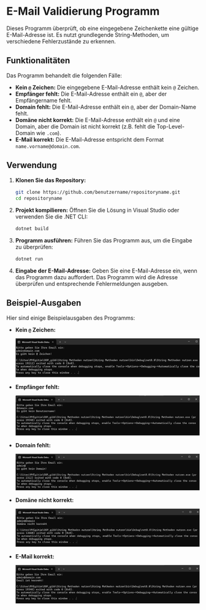# E-Mail Validierung Programm

Dieses Programm überprüft, ob eine eingegebene Zeichenkette eine gültige E-Mail-Adresse ist. Es nutzt grundlegende String-Methoden, um verschiedene Fehlerzustände zu erkennen.

## Funktionalitäten

Das Programm behandelt die folgenden Fälle:

- **Kein `@` Zeichen:** Die eingegebene E-Mail-Adresse enthält kein `@` Zeichen.
- **Empfänger fehlt:** Die E-Mail-Adresse enthält ein `@`, aber der Empfängername fehlt.
- **Domain fehlt:** Die E-Mail-Adresse enthält ein `@`, aber der Domain-Name fehlt.
- **Domäne nicht korrekt:** Die E-Mail-Adresse enthält ein `@` und eine Domain, aber die Domain ist nicht korrekt (z.B. fehlt die Top-Level-Domain wie `.com`).
- **E-Mail korrekt:** Die E-Mail-Adresse entspricht dem Format `name.vorname@domain.com`.

## Verwendung

1. **Klonen Sie das Repository:**
    ```sh
    git clone https://github.com/benutzername/repositoryname.git
    cd repositoryname
    ```

2. **Projekt kompilieren:**
   Öffnen Sie die Lösung in Visual Studio oder verwenden Sie die .NET CLI:
    ```sh
    dotnet build
    ```

3. **Programm ausführen:**
   Führen Sie das Programm aus, um die Eingabe zu überprüfen:
    ```sh
    dotnet run
    ```

4. **Eingabe der E-Mail-Adresse:**
   Geben Sie eine E-Mail-Adresse ein, wenn das Programm dazu auffordert. Das Programm wird die Adresse überprüfen und entsprechende Fehlermeldungen ausgeben.

## Beispiel-Ausgaben

Hier sind einige Beispielausgaben des Programms:

- **Kein `@` Zeichen:**

    ![Kein @ Zeichen](Screenshot/Screenshot1.png)

- **Empfänger fehlt:**

    ![Empfänger fehlt](Screenshot/Screenshot2.png)

- **Domain fehlt:**

    ![Domain fehlt](Screenshot/Screenshot3.png)

- **Domäne nicht korrekt:**

    ![Domäne nicht korrekt](Screenshot/Screenshot4.png)

- **E-Mail korrekt:**

    ![E-Mail korrekt](Screenshot/Screenshot5.png)

